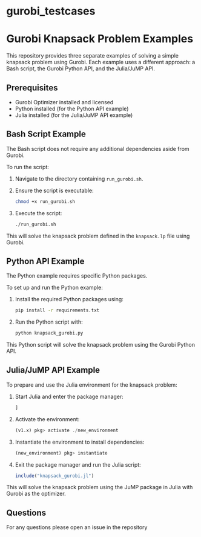# gurobi_testcases

# Gurobi Knapsack Problem Examples

This repository provides three separate examples of solving a simple knapsack problem using Gurobi. Each example uses a different approach: a Bash script, the Gurobi Python API, and the Julia/JuMP API.

## Prerequisites

- Gurobi Optimizer installed and licensed
- Python installed (for the Python API example)
- Julia installed (for the Julia/JuMP API example)

## Bash Script Example

The Bash script does not require any additional dependencies aside from Gurobi.

To run the script:

1. Navigate to the directory containing `run_gurobi.sh`.
2. Ensure the script is executable:

    ```bash
    chmod +x run_gurobi.sh
    ```
3. Execute the script:

    ```bash
    ./run_gurobi.sh
    ```

This will solve the knapsack problem defined in the `knapsack.lp` file using Gurobi.

## Python API Example

The Python example requires specific Python packages.

To set up and run the Python example:

1. Install the required Python packages using:

    ```bash
    pip install -r requirements.txt
    ```

2. Run the Python script with:

    ```bash
    python knapsack_gurobi.py
    ```

This Python script will solve the knapsack problem using the Gurobi Python API.

## Julia/JuMP API Example

To prepare and use the Julia environment for the knapsack problem:

1. Start Julia and enter the package manager:

    ```julia
    ]
    ```

2. Activate the environment:

    ```julia
    (v1.x) pkg> activate ./new_environment
    ```

3. Instantiate the environment to install dependencies:

    ```julia
    (new_environment) pkg> instantiate
    ```

4. Exit the package manager and run the Julia script:

    ```julia
    include("knapsack_gurobi.jl")
    ```

This will solve the knapsack problem using the JuMP package in Julia with Gurobi as the optimizer.

## Questions

For any questions please open an issue in the repository
